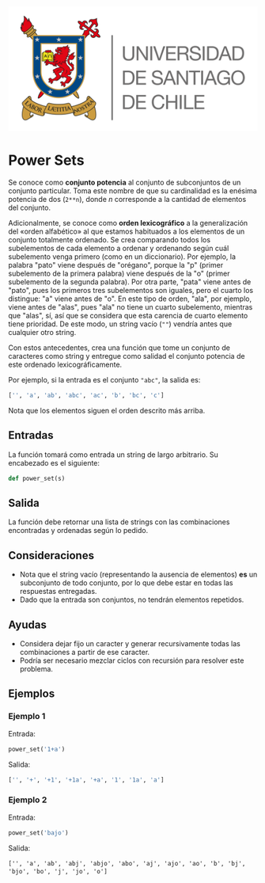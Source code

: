 ![logo](./assets/logo_usach.png)

# Power Sets

Se conoce como **conjunto potencia** al conjunto de subconjuntos de un conjunto particular. Toma este nombre de que su cardinalidad es la enésima potencia de dos (`2**n`), donde *n* corresponde a la cantidad de elementos del conjunto.

Adicionalmente, se conoce como **orden lexicográfico** a la generalización del «orden alfabético» al que estamos habituados a los elementos de un conjunto totalmente ordenado. Se crea comparando todos los subelementos de cada elemento a ordenar y ordenando según cuál subelemento venga primero (como en  un diccionario). Por ejemplo, la palabra "pato" viene después de "orégano", porque la "p" (primer subelemento de la primera palabra) viene después de la "o" (primer subelemento de la segunda palabra). Por otra parte, "pata" viene antes de "pato", pues los primeros tres subelementos son iguales, pero el cuarto los distingue: "a" viene antes de "o". En este tipo de orden, "ala", por ejemplo, viene antes de "alas", pues "ala" no tiene un cuarto subelemento, mientras que "alas", sí, así que se considera que esta carencia de cuarto elemento tiene prioridad. De este modo, un string vacío  (`""`) vendría antes que cualquier otro string.

Con estos antecedentes, crea una función que tome un conjunto de caracteres como string y entregue como salidad el conjunto potencia de este ordenado lexicográficamente.

Por ejemplo, si la entrada es el conjunto `"abc"`, la salida es:
```python
['', 'a', 'ab', 'abc', 'ac', 'b', 'bc', 'c']
```

Nota que los elementos siguen el orden descrito más arriba.

## Entradas

La función tomará como entrada un string de largo arbitrario. Su encabezado es el siguiente:

```python
def power_set(s)
```

## Salida

La función debe retornar una lista de strings con las combinaciones encontradas y ordenadas según lo pedido.

## Consideraciones
- Nota que el string vacío (representando la ausencia de elementos) **es** un subconjunto de todo conjunto, por lo que debe estar en todas las respuestas entregadas.
- Dado que la entrada son conjuntos, no tendrán elementos repetidos.

## Ayudas
- Considera dejar fijo un caracter y generar recursivamente todas las combinaciones a partir de ese caracter.
- Podría ser necesario mezclar ciclos con recursión para resolver este problema.

## Ejemplos

### Ejemplo 1
Entrada:
```python
power_set('1+a')
```

Salida:
```python
['', '+', '+1', '+1a', '+a', '1', '1a', 'a']
```

### Ejemplo 2
Entrada:
```python
power_set('bajo')
```

Salida:
```
['', 'a', 'ab', 'abj', 'abjo', 'abo', 'aj', 'ajo', 'ao', 'b', 'bj', 'bjo', 'bo', 'j', 'jo', 'o']
```

